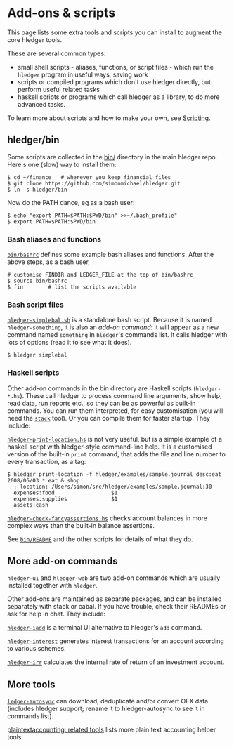 # Add-ons & scripts

<div class=pagetoc>
<!-- toc -->
</div>

This page lists some extra tools and scripts you can install to augment the core hledger tools.

These are several common types:

- small shell scripts - aliases, functions, or script files - which run the `hledger` program in useful ways, saving work
- scripts or compiled programs which don't use hledger directly, but perform useful related tasks
- haskell scripts or programs which call hledger as a library, to do more advanced tasks.

To learn more about scripts and how to make your own, see [Scripting](scripting.html).

## hledger/bin

Some scripts are collected in the [bin/](https://github.com/simonmichael/hledger/tree/master/bin) directory
in the main hledger repo. Here's one (slow) way to install them:

```cli
$ cd ~/finance   # wherever you keep financial files
$ git clone https://github.com/simonmichael/hledger.git
$ ln -s hledger/bin
```
Now do the PATH dance, eg as a bash user:

```cli
$ echo "export PATH=$PATH:$PWD/bin" >>~/.bash_profile"
$ export PATH=$PATH:$PWD/bin
```

### Bash aliases and functions

[`bin/bashrc`](https://github.com/simonmichael/hledger/blob/master/bin/bashrc)
defines some example bash aliases and functions.
After the above steps, as a bash user,

```cli
# customise FINDIR and LEDGER_FILE at the top of bin/bashrc
$ source bin/bashrc
$ fin        # list the scripts available
```

### Bash script files

[`hledger-simplebal.sh`](https://github.com/simonmichael/hledger/blob/master/bin/hledger-simplebal.sh)
is a standalone bash script. 
Because it is named `hledger-something`, it is also an *add-on command*:
it will appear as a new command named `something` in `hledger`'s commands list.
It calls hledger with lots of options (read it to see what it does).

```cli
$ hledger simplebal
```

### Haskell scripts

Other add-on commands in the bin directory are Haskell scripts (`hledger-*.hs`).
These call hledger to process command line arguments, show help, read data, 
run reports etc., so they can be as powerful as built-in commands.
You can run them interpreted, for easy customisation (you will need the
[`stack`](https://haskellstack.org) tool).  Or you can
compile them for faster startup. They include:

[`hledger-print-location.hs`](https://github.com/simonmichael/hledger/blob/master/bin/hledger-print-location.hs)
is not very useful, but is a simple example of a haskell script with hledger-style command-line help.
It is a customised version of the built-in `print` command, 
that adds the file and line number to every transaction, as a tag:

```cli
$ hledger print-location -f hledger/examples/sample.journal desc:eat
2008/06/03 * eat & shop
  ; location: /Users/simon/src/hledger/examples/sample.journal:30
  expenses:food                  $1
  expenses:supplies              $1
  assets:cash
```

[`hledger-check-fancyassertions.hs`](https://github.com/simonmichael/hledger/blob/master/bin/hledger-check-fancyassertions.hs)
checks account balances in more complex ways than the built-in balance assertions.

See [`bin/README`](https://github.com/simonmichael/hledger/tree/master/bin#readme)
and the other scripts for details of what they do.

## More add-on commands

`hledger-ui` and `hledger-web` are two add-on commands which are usually installed together with `hledger`.

Other add-ons are maintained as separate packages, and can be installed separately with stack or cabal. 
If you have trouble, check their READMEs or ask for help in chat. They include:

[`hledger-iadd`](http://hackage.haskell.org/package/hledger-iadd)
is a terminal UI alternative to hledger's `add` command. 

[`hledger-interest`](http://hackage.haskell.org/package/hledger-interest)
generates interest transactions for an account according to various schemes. 

[`hledger-irr`](http://hackage.haskell.org/package/hledger-irr)
calculates the internal rate of return of an investment account.

## More tools

[`ledger-autosync`](https://pypi.python.org/pypi/ledger-autosync)
can download, deduplicate and/or convert OFX data (includes hledger support;
rename it to hledger-autosync to see it in commands list).

[plaintextaccounting: related tools](http://plaintextaccounting.org/#related-tools)
lists more plain text accounting helper tools.


